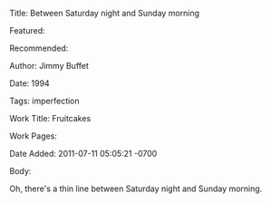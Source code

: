 Title: Between Saturday night and Sunday morning

Featured: 

Recommended: 

Author: Jimmy Buffet

Date: 1994

Tags: imperfection

Work Title: Fruitcakes

Work Pages:  

Date Added: 2011-07-11 05:05:21 -0700

Body:

Oh, there's a thin line between Saturday night and Sunday morning.


